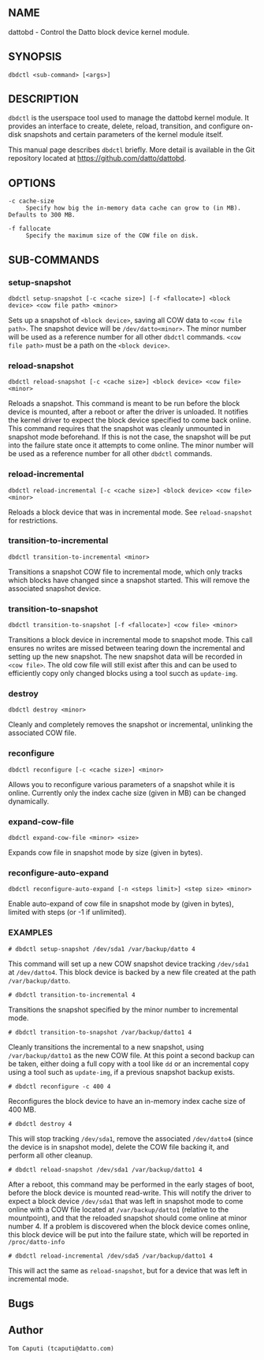 ## NAME

dattobd - Control the Datto block device kernel module.

## SYNOPSIS

`dbdctl <sub-command> [<args>]`

## DESCRIPTION

`dbdctl` is the userspace tool used to manage the dattobd kernel module. It provides an interface to create, delete, reload, transition, and configure on-disk snapshots and certain parameters of the kernel module itself.

This manual page describes `dbdctl` briefly. More detail is available in the Git repository located at https://github.com/datto/dattobd. 

## OPTIONS
    -c cache-size
         Specify how big the in-memory data cache can grow to (in MB). Defaults to 300 MB.

    -f fallocate
         Specify the maximum size of the COW file on disk.

## SUB-COMMANDS

### setup-snapshot

`dbdctl setup-snapshot [-c <cache size>] [-f <fallocate>] <block device> <cow file path> <minor>`

Sets up a snapshot of `<block device>`, saving all COW data to `<cow file path>`. The snapshot device will be `/dev/datto<minor>`. The minor number will be used as a reference number for all other `dbdctl` commands. `<cow file path>` must be a path on the `<block device>`.

### reload-snapshot

`dbdctl reload-snapshot [-c <cache size>] <block device> <cow file> <minor>`

Reloads a snapshot. This command is meant to be run before the block device is mounted, after a reboot or after the driver is unloaded. It notifies the kernel driver to expect the block device specified to come back online. This command requires that the snapshot was cleanly unmounted in snapshot mode beforehand. If this is not the case, the snapshot will be put into the failure state once it attempts to come online. The minor number will be used as a reference number for all other `dbdctl` commands.

### reload-incremental

`dbdctl reload-incremental [-c <cache size>] <block device> <cow file> <minor>`

Reloads a block device that was in incremental mode. See `reload-snapshot` for restrictions.

### transition-to-incremental

`dbdctl transition-to-incremental <minor>`

Transitions a snapshot COW file to incremental mode, which only tracks which blocks have changed since a snapshot started. This will remove the associated snapshot device.

### transition-to-snapshot

`dbdctl transition-to-snapshot [-f <fallocate>] <cow file> <minor>`

Transitions a block device in incremental mode to snapshot mode. This call ensures no writes are missed between tearing down the incremental and setting up the new snapshot. The new snapshot data will be recorded in `<cow file>`. The old cow file will still exist after this and can be used to efficiently copy only changed blocks using a tool succh as `update-img`.

### destroy

`dbdctl destroy <minor>`

Cleanly and completely removes the snapshot or incremental, unlinking the associated COW file.

### reconfigure

`dbdctl reconfigure [-c <cache size>] <minor>`

Allows you to reconfigure various parameters of a snapshot while it is online. Currently only the index cache size (given in MB) can be changed dynamically.

### expand-cow-file

`dbdctl expand-cow-file <minor> <size>`

Expands cow file in snapshot mode by size (given in bytes).

### reconfigure-auto-expand

`dbdctl reconfigure-auto-expand [-n <steps limit>] <step size> <minor>`

Enable auto-expand of cow file in snapshot mode by <step size> (given in bytes), limited with <steps limit> steps (or -1 if unlimited).

### EXAMPLES

`# dbdctl setup-snapshot /dev/sda1 /var/backup/datto 4`

This command will set up a new COW snapshot device tracking `/dev/sda1` at `/dev/datto4`. This block device is backed by a new file created at the path `/var/backup/datto`.

`# dbdctl transition-to-incremental 4`

Transitions the snapshot specified by the minor number to incremental mode.

`# dbdctl transition-to-snapshot /var/backup/datto1 4`

Cleanly transitions the incremental to a new snapshot, using `/var/backup/datto1` as the new COW file. At this point a second backup can be taken, either doing a full copy with a tool like `dd` or an incremental copy using a tool such as `update-img`, if a previous snapshot backup exists.

`# dbdctl reconfigure -c 400 4`

Reconfigures the block device to have an in-memory index cache size of 400 MB.

`# dbdctl destroy 4`

This will stop tracking `/dev/sda1`, remove the associated `/dev/datto4` (since the device is in snapshot mode), delete the COW file backing it, and perform all other cleanup.

`# dbdctl reload-snapshot /dev/sda1 /var/backup/datto1 4`

After a reboot, this command may be performed in the early stages of boot, before the block device is mounted read-write. This will notify the driver to expect a block device `/dev/sda1` that was left in snapshot mode to come online with a COW file located at `/var/backup/datto1` (relative to the mountpoint), and that the reloaded snapshot should come online at minor number 4. If a problem is discovered when the block device comes online, this block device will be put into the failure state, which will be reported in `/proc/datto-info`

`# dbdctl reload-incremental /dev/sda5 /var/backup/datto1 4`

This will act the same as `reload-snapshot`, but for a device that was left in incremental mode.

## Bugs

## Author

    Tom Caputi (tcaputi@datto.com)
